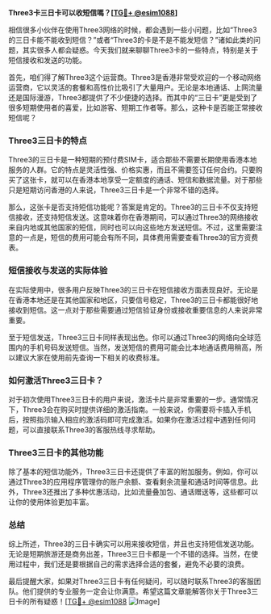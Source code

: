 **Three3卡三日卡可以收短信嗎？[[TG💪+ @esim1088](https://t.me/s/esim1088)]**

相信很多小伙伴在使用Three3网络的时候，都会遇到一些小问题，比如“Three3的三日卡能不能收到短信？”或者“Three3的卡是不是不能发短信？”诸如此类的问题，其实很多人都会疑惑。今天我们就来聊聊Three3卡的一些特点，特别是关于短信接收和发送的功能。

首先，咱们得了解Three3这个运营商。Three3是香港非常受欢迎的一个移动网络运营商，它以灵活的套餐和高性价比吸引了大量用户。无论是本地通话、上网流量还是国际漫游，Three3都提供了不少便捷的选择。而其中的“三日卡”更是受到了很多短期使用者的喜爱，比如游客、短期工作者等。那么，这种卡是否能正常接收短信呢？

### Three3三日卡的特点

Three3的三日卡是一种短期的预付费SIM卡，适合那些不需要长期使用香港本地服务的人群。它的特点是灵活性强、价格实惠，而且不需要签订任何合约。只要购买了这张卡，就可以在香港本地享受一定额度的通话、短信和数据流量。对于那些只是短期访问香港的人来说，Three3三日卡是一个非常不错的选择。

那么，这张卡是否支持短信功能呢？答案是肯定的。Three3的三日卡不仅支持短信接收，还支持短信发送。这意味着你在香港期间，可以通过Three3的网络接收来自内地或其他国家的短信，同时也可以向这些地方发送短信。不过，这里需要注意的一点是，短信的费用可能会有所不同，具体费用需要查看Three3的官方资费表。

### 短信接收与发送的实际体验

在实际使用中，很多用户反映Three3的三日卡在短信接收方面表现良好。无论是在香港本地还是在其他国家和地区，只要信号稳定，Three3的三日卡都能很好地接收到短信。这一点对于那些需要通过短信验证身份或接收重要信息的人来说非常重要。

至于短信发送，Three3三日卡同样表现出色。你可以通过Three3的网络向全球范围内的手机号码发送短信。当然，发送短信的费用可能会比本地通话费用稍高，所以建议大家在使用前先查询一下相关的收费标准。

### 如何激活Three3三日卡？

对于初次使用Three3三日卡的用户来说，激活卡片是非常重要的一步。通常情况下，Three3会在购买时提供详细的激活指南。一般来说，你需要将卡插入手机后，按照指示输入相应的激活码即可完成激活。如果你在激活过程中遇到任何问题，可以直接联系Three3的客服热线寻求帮助。

### Three3三日卡的其他功能

除了基本的短信功能外，Three3三日卡还提供了丰富的附加服务。例如，你可以通过Three3的应用程序管理你的账户余额、查看剩余流量和通话时间等信息。此外，Three3还推出了多种优惠活动，比如流量叠加包、通话赠送等，这些都可以让你的使用体验更加丰富。

### 总结

综上所述，Three3的三日卡确实可以用来接收短信，并且也支持短信发送功能。无论是短期旅游还是商务出差，Three3三日卡都是一个不错的选择。当然，在使用过程中，我们还是要根据自己的需求选择合适的套餐，避免不必要的浪费。

最后提醒大家，如果对Three3三日卡有任何疑问，可以随时联系Three3的客服团队。他们提供的专业服务一定会让你满意。希望这篇文章能解答你关于Three3三日卡的所有疑惑！[[TG💪+ @esim1088](https://t.me/s/esim1088) ![Image](https://i.postimg.cc/4NQfJmqS/Snipaste-2025-05-13-00-14-12.png)]